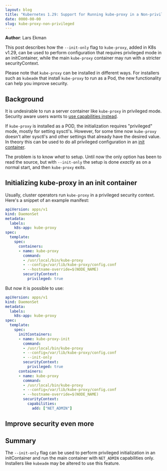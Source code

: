 ```yaml
---
layout: blog
title: "Kubernetes 1.29: Support for Running kube-proxy in a Non-privileged Container"
date: 0000-00-00
slug: kube-proxy-non-privileged
---
```


**Author**: Lars Ekman

This post describes how the `--init-only` flag to `kube-proxy`, added in K8s v1.29, can
be used to perform configuration that requires privileged mode in an
initContainer, while the main `kube-proxy` container may run with a
stricter securityContext.

Please note that `kube-proxy` can be installed in different ways. For
installers such as `kubeadm` that install `kube-proxy` to run as a Pod, the new
functionality can help you improve security.


## Background

It is undesirable to run a server container like `kube-proxy` in
privileged mode. Security aware users wants to [use capabilities instead](
https://github.com/kubernetes/kubernetes/issues/112171).

If `kube-proxy` is installed as a POD, the initialization requires
"privileged" mode, mostly for setting sysctl's. However, for some time
now `kube-proxy` doesn't alter sysctl's and other settings that
already have the desired value. In theory this can be used to do all
privileged configuration in an [init container](/docs/concepts/workloads/pods/init-containers/).

The problem is to know *what* to setup. Until now the only option has
been to read the source, but with `--init-only` the setup is done
*exactly* as on a normal start, and then `kube-proxy` exits.


## Initializing kube-proxy in an init container

Usually, cluster operators run `kube-proxy` in a privileged security context. Here's a snippet of an
example manifest:

```yaml
apiVersion: apps/v1
kind: DaemonSet
metadata:
  labels:
    k8s-app: kube-proxy
spec:
  template:
    spec:
      containers:
      - name: kube-proxy
        command:
        - /usr/local/bin/kube-proxy
        - --config=/var/lib/kube-proxy/config.conf
        - --hostname-override=$(NODE_NAME)
        securityContext:
          privileged: true
```

But now it is possible to use:

```yaml
apiVersion: apps/v1
kind: DaemonSet
metadata:
  labels:
    k8s-app: kube-proxy
spec:
  template:
    spec:
      initContainers:
      - name: kube-proxy-init
        command:
        - /usr/local/bin/kube-proxy
        - --config=/var/lib/kube-proxy/config.conf
        - --init-only
        securityContext:
          privileged: true
      containers:
      - name: kube-proxy
        command:
        - /usr/local/bin/kube-proxy
        - --config=/var/lib/kube-proxy/config.conf
        - --hostname-override=$(NODE_NAME)
        securityContext:
          capabilities:
            add: ["NET_ADMIN"]
```


## Improve security even more



## Summary

The `--init-only` flag can be used to perform privileged
initialization in an initContainer and run the main container with
`NET_ADMIN` capabilities only. Installers like `kubeadm` may be
altered to use this feature.
